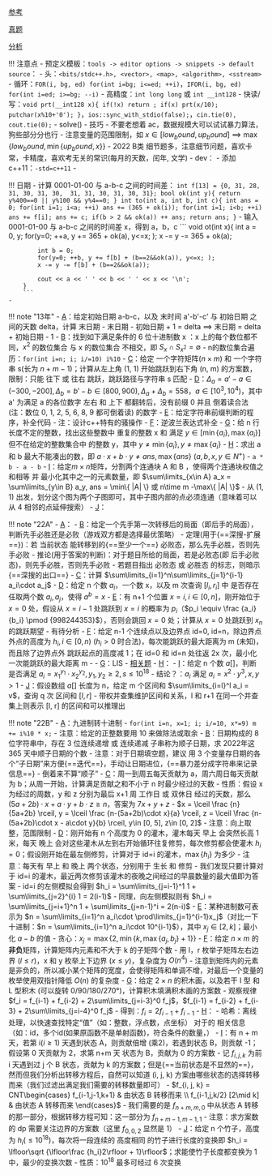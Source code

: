 
[参考](https://blog.csdn.net/kiwi_berrys/article/details/111186204)

[真题](http://oj.ecustacm.cn/viewnews.php?id=1021)

[分析](https://blog.csdn.net/m0_58367586/article/details/123985357)

!!! 注意点
	- 预定义模板：`tools -> editor options -> snippets -> default source`：
		- 头：`<bits/stdc++.h>, <vector>, <map>, <algorithm>, <sstream>`
		- 循环：`FOR(i, bg, ed) for(int i=bg; i<=ed; ++i)`，`IFOR(i, bg, ed) for(int i=ed; i>=bg; --i)`
		- 高精度：`int long long` 或 `int __int128`
		- 快读/写：`void prt(__int128 x){ if(!x) return ; if(x) prt(x/10); putchar(x%10+'0'); }`，`ios::sync_with_stdio(false);`，`cin.tie(0), cout.tie(0);`
		- solve()
	- 技巧
		- 不要老想着 ac，数据规模大可以试试暴力算法，狗些部分分也行
		- 注意变量的范围限制，如 $x\in[low_bound, up_bound]$ $\implies$ $\max\{low_bound, \min\{ up_bound, x \}\}$
		- 2022 B类 细节题多，注意细节问题，喜欢卡常，卡精度，喜欢考无关的常识(每月的天数，闰年, 文学)
	- dev：
		- 添加 c++11：`-std=c++11`
		- 

!!! 日期
	- 计算 0001-01-00 与 a-b-c 之间的时间差：
		```
		int f[13] = {0, 31, 28, 31, 30, 31, 30, 
				 	  31, 31, 30, 31, 30, 31};
		bool ok(int y){ return y%400==0 || y%100 && y%4==0; }
		int to(int a, int b, int c){
			int ans = 0;
			for(int i=1; i<a; ++i) ans += (365 + ok(i));
			for(int i=1; i<b; ++i) ans += f[i];
			ans += c;
			if(b > 2 && ok(a)) ++ ans;
			return ans;
		}
		```
	- 输入 0001-01-00 与 a-b-c 之间的时间差 x，得到 a，b，c
		```
		void ot(int x){
			int a = 0, y;
			for(y=0; ++a, y += 365 + ok(a), y<=x; );
			x -= y -= 365 + ok(a);
			
			int b = 0;
			for(y=0; ++b, y += f[b] + (b==2&&ok(a)), y<=x; );
			x -= y -= f[b] + (b==2&&ok(a));
			
			cout << a << ' ' << b << ' ' << x << '\n';
		}
		```
	- 

!!! note "13年"
	- [A]()：给定初始日期 a-b-c，以及 末时间 a'-b'-c' 与 初始日期 之间的天数 delta，计算 末日期
		- 末日期 - 初始日期 + 1 = delta $\implies$ 末日期 = delta + 初始日期 - 1
	- [B]()：找到如下满足条件的 6 位十进制数 x ：x 上的每个数位都不同，$x^2$ 的数位集合 与 x 的数位集合 不相交，即 $S_x \cap S_{x^2} = \emptyset$
		- n的数位集合遍历：`for(int i=n; i; i/=10) i%10`
	- [C]()：给定 一个字符矩阵($n\times m$) 和 一个字符串 s(长为 $n+m-1$)；计算从左上角 (1, 1) 开始跳跃到右下角 (n, m) 的方案数，限制：只能 往下 或 往右 跳跃，跳跃路径与字符串 s 匹配
	- [D]()：$\Delta_a = a'-a \in (-300, -200], \Delta_b = b'-b \in [800, 900), \Delta_a + \Delta_b = 558$，$a \in [10^3, 10^4)$，其中 a' 为满足 a 的各位数字 左右 和 上下 都翻转后，没有前缀 0 并且 倒着读合法(注：数位 0, 1, 2, 5, 6, 8, 9 都可倒着读) 的数字
	- [E]()：给定字符串前缀判断的程序，补全代码
		- 注：设计c++特有的骚操作
	- [F]()：逆波兰表达式补全
	- [G]()：给 n 行长度不定的整数，找出这些整数中 重复的整数 x 和 满足 $y\in[\min\{ a_i \}, \max\{ a_i \}]$ 但不在给定的整数集合中 的整数 y，其中 $y \ne \min\{ a_i \}, y \ne \max\{ a_i \}$
	- [H]()：求出 a 和 b 最大不能凑出的数，即 $a\cdot x + b\cdot y \ne ans, \max\{ ans \}$ ($a, b, x, y \in N^+$)
		- `a * b - a - b`
	- [I]()：给定$m\times n$矩阵，分割两个连通块 A 和 B ，使得两个连通块权值之和相等 并 最小化其中之一的元素数量，即 $\sum\limits_{x\in A} a_x = \sum\limits_{y\in B} a_y, ans = \min\{ |A| \} 或 n\time m -\max\{ |A| \}$
		- 从 (1, 1) 出发，划分这个图为两个子图即可，其中子图内部的点必须连通（意味着可以从 4 相邻的点延伸搜索）
	- [J]()：

!!! note "22A"
	- [A](http://oj.ecustacm.cn/problem.php?id=2021)：
	- [B](http://oj.ecustacm.cn/problem.php?id=2022)：给定一个先手第一次转移后的局面（即后手的局面），判断先手必胜还是必败（游戏双方都是选择最优策略）
		- 定理(用于{==深搜-扩展==})：若 当前状态 能转移到的{==至少一个==} 必败态，那么先手必胜，否则先手必败
		- 推论(用于答案的判断)：对于题目所给的局面，若是必败态(即 后手必败态)，则先手必胜，否则先手必败
		- 若题目指出 必败态 或 必胜态 的标志，则暗示 {==深搜的出口==}
	- [C](http://oj.ecustacm.cn/problem.php?id=2023)：计算 $\sum\limits_{i=1}^n\sum\limits_{j=1}^{i-1} a_i\cdot a_j$
	- [D](http://oj.ecustacm.cn/problem.php?id=2024)：给定 n 个数 $a_i$，一个数 x，以及 m 次查询 $[l_i, r_i]$ 中 是否存在 任取两个数 $a_i, a_j$，使得 $a ^ b = x$
	- [E](http://oj.ecustacm.cn/problem.php?id=2025)：有 n+1 个位置 $x=i, i\in[0,n]$，刚开始位于 $x = 0$ 处，假设从 $x = i-1$ 处跳跃到 $x = i$ 的概率为 $p_i$（$p_i \equiv \frac {a_i}{b_i} \pmod {998244353}$），否则会跳回 $x = 0$ 处；计算从 $x=0$ 处跳跃到 $x_n$ 的跳跃期望
		- 有待分析
	- [F](http://oj.ecustacm.cn/problem.php?id=2026)：给定 n-1 个连续点以及边界点 id=0, id=n，除边界点外点的高度为 $h_i, i\in[0,n)$ ($h_i > 0$ 时合法)，每次能跳跃的最大距离为 m (未知)，而且除了边界点外 跳跃起点的高度减 1；在 id=0 和 id=n 处往返 2x 次，最小化一次能跳跃的最大距离 m
		- 
	- [G](http://oj.ecustacm.cn/problem.php?id=2027)：LIS
		- [相关题](https://www.luogu.com.cn/problem/U288991)
	- [H](http://oj.ecustacm.cn/problem.php?id=2028)：
	- [I](http://oj.ecustacm.cn/problem.php?id=2029)：给定 n 个数 $a[ ]$，判断是否满足 $a_i = x_1^{y_1}\cdot x_2^{y_2}, y_1,y_2\ge 2, s\le 10^{18}$
		- 结论？：$a_i$ 满足 $a_i = x^2\cdot y^3, x,y>1$
	- [J](http://oj.ecustacm.cn/problem.php?id=2030)：假设数组 $a[ ]$ 长度为 n，给定 m 个区间和 $\sum\limits_{i=l}^l a_i = v$，查询 q 次 区间和 $[l, r]$
		- 带权并查集维护区间和关系，l 和 r+1 在同一个并查集上则表示 [l, r] 的区间和可以推理出


!!! note "22B"
	- [A](http://oj.ecustacm.cn/problem.php?id=2031)：九进制转十进制
		- `for(int i=n, x=1; i; i/=10, x*=9) m += i%10 * x;`
		- 注意：给定的正整数要用 10 来做除法或取余
	- [B](http://oj.ecustacm.cn/problem.php?id=2032)：日期构成的 8 位字符串中，存在 3 位连续递增 或 连续递减 子串称为顺子日期，求 2022年这 365 天中顺子日期的个数
		- 注意：对于日期填空题，建议 用 3 个变量存日期的各个“子日期”来方便{==迭代==}，手动让日期进位，{==暴力差分成字符串来记录信息==}
		- 倒着来不算“顺子”
	- [C](http://oj.ecustacm.cn/problem.php?id=2033)：周一到周五每天贡献为 a，周六周日每天贡献为 b；从周一开始，计算满足贡献之和不小于 n 时最少经过的天数
		- 性质：假设 x 为经过的周数，y 和 z 分别为最后 x+1 周 工作日 或 双休日 经过的天数，那么 $(5a+2b)\cdot x + a\cdot y + b\cdot z \ge n$，答案为 $7x+y+z$
			- $x = \lceil \frac {n}{5a+2b} \rceil, y = \lceil \frac {n-(5a+2b)\cdot x}{a} \rceil, z = \lceil \frac {n-(5a+2b)\cdot x - a\cdot y}{b} \rceil, y\in [0, 5], z\in [0, 2]$
		- 注意：向上取整，范围限制
	- [D](http://oj.ecustacm.cn/problem.php?id=2034)：刚开始有 n 个高度为 0 的灌木，灌木每天 早上 会突然长高 1米，每天 晚上 会对这些灌木从左到右开始循环往复修剪，每次修剪都会使灌木 $h_i = 0$；假设刚开始在最左侧修剪，计算对于 id=i 的灌木，$\max\{ h_i \}$ 为多少
		- 注意：每天有 早上 和 晚上 两个状态，分别用于 生长 和 修剪
		- 我们发现只要计算对于 id=i 的灌木，最近两次修剪该灌木的夜晚之间经过的早晨数量的最大值即为答案
			- id=i 的左侧模拟会得到 $h_i = \sum\limits_{j=i-1}^1 1 + \sum\limits_{j=2}^{i} 1 = 2(i-1)$
			- 同理，向左侧模拟则有 $h_i = \sum\limits_{j=i+1}^n 1 + \sum\limits_{j=n-1}^i = 2(n-i)$
	- [E](http://oj.ecustacm.cn/problem.php?id=2035)：某种进制数可表示为 $n = \sum\limits_{i=1}^n a_i\cdot \prod\limits_{j=1}^{i-1}x_j$（对比一下十进制：$n = \sum\limits_{i=1}^n a_i\cdot 10^{i-1}$），其中 $x_j \in[2, k]$；最小化 $a - b$ 的值
		- 贪心：$x_j = \max\{2, \min\{k, \max\{a_j, b_j\}+1\}\}$
	- [F](http://oj.ecustacm.cn/problem.php?id=2036)：给定 $n\times m$ 的**非负**矩阵，计算矩阵内元素和不大于 k 的子矩阵个数
		- 用 l，r 枚举子矩阵左右边界 ($l\le r$)，x 和 y 枚举上下边界 ($x\le y$)，复杂度为 $O(n^4)$
		- 注意到矩阵内的元素是非负的，所以减小某个矩阵的宽度，会使得矩阵和单调不增，对最后一个变量的枚举使用双指针降低 $O(n)$ 的复杂度
	- [G](http://oj.ecustacm.cn/problem.php?id=2037)：给定 $2\times n$ 的积木画，以及若干 I 型 和 L 型积木 (可以旋转 $0/90/180/270°$)，计算积木填满积木画的方案数
		- 观察规律 $f_i = f_{i-1} + f_{i-2} + 2\sum\limits_{j=i-3}^0 f_j$，$f_{i-1} = f_{i-2} + f_{i-3} + 2\sum\limits_{j=i-4}^0 f_j$
		- 得到：$f_i = 2f_{i-1} + f_{i-1}$
	- [H](http://oj.ecustacm.cn/problem.php?id=2038)：
		- 哈希：离线处理，以快速查找特定“值”（如：整数，浮点数，点坐标） 对于的 相关信息（如：id，多个id(如果原函数不是单射函数)，符合条件的数量，）
	- [I](http://oj.ecustacm.cn/problem.php?id=2039)：有 n + m 天，若第 i($i\ge 1$) 天遇到状态 A，则贡献倍增 (乘2)，若遇到状态 B，则贡献 -1；假设第 0 天贡献为 2，求第 n+m 天 状态为 B，贡献为 0 的方案数
		- 记 $f_{i, j, k}$ 为前 i 天遇到过 j 个 B 状态，贡献为 k 的方案数；但是{==当前状态是不显然的==}，然而但我们分析出转移方程后，自然可以知道 (i, j, k) 方案由哪些状态的选择转移而来（我们过滤出满足我们需要的转移数量即可）
		- $f_{i, j, k} = CNT\begin{cases} f_{i-1,j-1,k+1} & 由状态 B 转移而来 \\ f_{i-1,j,k/2} [2\mid k] & 由状态 A 转移而来 \end{cases}$
			- 我们需要的是 $f_{n+m, m, 0}$ 中从状态 A 转移的那一部分，根据转移方程可知：这一部分为 $f_{n+m-1, m-1, 1}$
		- 注意：求方案数的 dp 需要关注边界的方案数（这里 $f_{0,0,2}$ 显然是 1）
	- [J](http://oj.ecustacm.cn/problem.php?id=2040)：给定 n 个竹子，高度为 $h_i(\le 10^{18})$，每次将一段连续的 高度相同 的竹子进行长度的变换即 $h_i = \lfloor\sqrt {\lfloor\frac {h_i}2\rfloor + 1}\rfloor$；求能使竹子长度都变换为 1 中，最少的变换次数
		- 性质：$10^{18}$ 最多可经过 6 次变换


